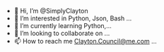 - 👋 Hi, I’m @SimplyClayton
- 👀 I’m interested in Python, Json, Bash  ...
- 🌱 I’m currently learning Python,...
- 💞️ I’m looking to collaborate on ...
- 📫 How to reach me Clayton.Council@me.com ...

<!---
SimplyClayton/SimplyClayton is a ✨ special ✨ repository because its `README.md` (this file) appears on your GitHub profile.
You can click the Preview link to take a look at your changes.
--->
